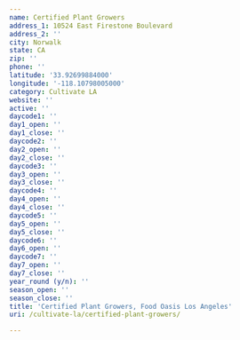 ```yaml
---
name: Certified Plant Growers
address_1: 10524 East Firestone Boulevard
address_2: ''
city: Norwalk
state: CA
zip: ''
phone: ''
latitude: '33.92699884000'
longitude: '-118.10798005000'
category: Cultivate LA
website: ''
active: ''
daycode1: ''
day1_open: ''
day1_close: ''
daycode2: ''
day2_open: ''
day2_close: ''
daycode3: ''
day3_open: ''
day3_close: ''
daycode4: ''
day4_open: ''
day4_close: ''
daycode5: ''
day5_open: ''
day5_close: ''
daycode6: ''
day6_open: ''
daycode7: ''
day7_open: ''
day7_close: ''
year_round (y/n): ''
season_open: ''
season_close: ''
title: 'Certified Plant Growers, Food Oasis Los Angeles'
uri: /cultivate-la/certified-plant-growers/

---
```

